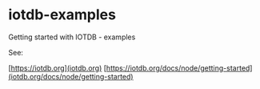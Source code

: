 iotdb-examples
==============

Getting started with IOTDB - examples

See:

[https://iotdb.org](iotdb.org)
[https://iotdb.org/docs/node/getting-started](iotdb.org/docs/node/getting-started)

